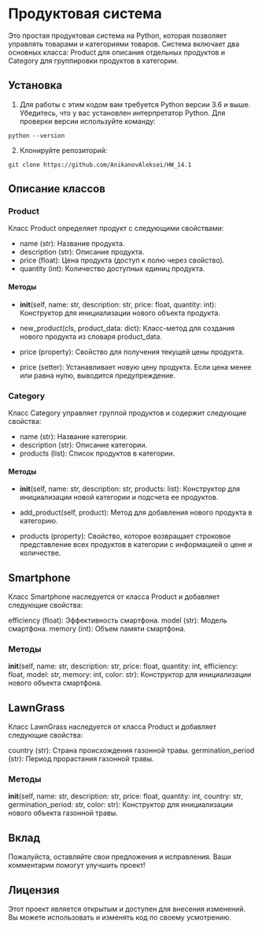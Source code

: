 # Продуктовая система

Это простая продуктовая система на Python, которая позволяет управлять товарами и категориями товаров. Система включает два основных класса: Product для описания отдельных продуктов и Category для группировки продуктов в категории.

## Установка

1. Для работы с этим кодом вам требуется Python версии 3.6 и выше. Убедитесь, что у вас установлен интерпретатор Python. Для проверки версии используйте команду:

```
python --version
```
2. Клонируйте репозиторий:

```
git clone https://github.com/AnikanovAleksei/HW_14.1
```
## Описание классов

### Product

Класс Product определяет продукт с следующими свойствами:

- name (str): Название продукта.
- description (str): Описание продукта.
- price (float): Цена продукта (доступ к полю через свойство).
- quantity (int): Количество доступных единиц продукта.

#### Методы

- __init__(self, name: str, description: str, price: float, quantity: int): Конструктор для инициализации нового объекта продукта.
  
- new_product(cls, product_data: dict): Класс-метод для создания нового продукта из словаря product_data.

- price (property): Свойство для получения текущей цены продукта.

- price (setter): Устанавливает новую цену продукта. Если цена менее или равна нулю, выводится предупреждение.

### Category

Класс Category управляет группой продуктов и содержит следующие свойства:

- name (str): Название категории.
- description (str): Описание категории.
- products (list): Список продуктов в категории.

#### Методы

- __init__(self, name: str, description: str, products: list): Конструктор для инициализации новой категории и подсчета ее продуктов.
  
- add_product(self, product): Метод для добавления нового продукта в категорию.

- products (property): Свойство, которое возвращает строковое представление всех продуктов в категории с информацией о цене и количестве.

## Smartphone
Класс Smartphone наследуется от класса Product и добавляет следующие свойства: 
 
efficiency (float): Эффективность смартфона. 
model (str): Модель смартфона. 
memory (int): Объем памяти смартфона. 
### Методы 
__init__(self, name: str, description: str, price: float, quantity: int, efficiency: float, model: str, memory: int, color: str): Конструктор для инициализации нового объекта смартфона. 

## LawnGrass 
Класс LawnGrass наследуется от класса Product и добавляет следующие свойства: 
 
country (str): Страна происхождения газонной травы. 
germination_period (str): Период прорастания газонной травы. 

### Методы 
__init__(self, name: str, description: str, price: float, quantity: int, country: str, germination_period: str, color: str): Конструктор для инициализации нового объекта газонной травы.

## Вклад

Пожалуйста, оставляйте свои предложения и исправления. Ваши комментарии помогут улучшить проект!

## Лицензия

Этот проект является открытым и доступен для внесения изменений. Вы можете использовать и изменять код по своему усмотрению.